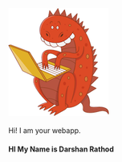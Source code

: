 <!doctype html>
<html>
    <head>
        <link href="/ui/style.css" rel="stylesheet" />
    </head>
    <body>
        <div class="center">
            <img src="/ui/madi.png" class="img-medium"/>
        </div>
        <br>
        <div class="center text-big bold">
           Hi! I am your webapp.
           <h4> 
           HI My Name is Darshan Rathod
           </h4>
        </div>
        <script type="text/javascript" src="/ui/main.js">
        </script>
    </body>
</html>
